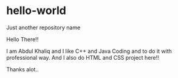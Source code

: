# hello-world
Just another repository name

Hello There!!

I am Abdul Khaliq and I like C++ and Java Coding and to do it with professional way.
And I also do HTML and CSS project here!!

Thanks alot..
